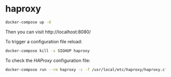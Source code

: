 # haproxy

```bash
docker-compose up -d
```

Then you can visit http://localhost:8080/

To trigger a configuration file reload:

```bash
docker-compose kill -s SIGHUP haproxy
```

To check the _HAProxy_ configuration file:

```bash
docker-compose run --rm haproxy -c -f /usr/local/etc/haproxy/haproxy.cfg
```
